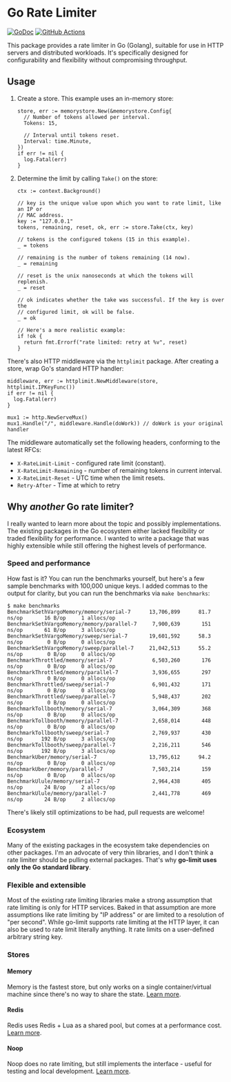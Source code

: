 # Go Rate Limiter

[![GoDoc](https://img.shields.io/badge/go-documentation-blue.svg?style=flat-square)](https://pkg.go.dev/github.com/ConstellationCrypto/go-limiter)
[![GitHub Actions](https://img.shields.io/github/actions/workflow/status/sethvargo/go-limiter/test.yml?style=flat-square)](https://github.com/ConstellationCrypto/go-limiter/actions/workflows/test.yml)


This package provides a rate limiter in Go (Golang), suitable for use in HTTP
servers and distributed workloads. It's specifically designed for
configurability and flexibility without compromising throughput.


## Usage

1.  Create a store. This example uses an in-memory store:

    ```golang
    store, err := memorystore.New(&memorystore.Config{
      // Number of tokens allowed per interval.
      Tokens: 15,

      // Interval until tokens reset.
      Interval: time.Minute,
    })
    if err != nil {
      log.Fatal(err)
    }
    ```

1.  Determine the limit by calling `Take()` on the store:

    ```golang
    ctx := context.Background()

    // key is the unique value upon which you want to rate limit, like an IP or
    // MAC address.
    key := "127.0.0.1"
    tokens, remaining, reset, ok, err := store.Take(ctx, key)

    // tokens is the configured tokens (15 in this example).
    _ = tokens

    // remaining is the number of tokens remaining (14 now).
    _ = remaining

    // reset is the unix nanoseconds at which the tokens will replenish.
    _ = reset

    // ok indicates whether the take was successful. If the key is over the
    // configured limit, ok will be false.
    _ = ok

    // Here's a more realistic example:
    if !ok {
      return fmt.Errorf("rate limited: retry at %v", reset)
    }
    ```

There's also HTTP middleware via the `httplimit` package. After creating a
store, wrap Go's standard HTTP handler:

```golang
middleware, err := httplimit.NewMiddleware(store, httplimit.IPKeyFunc())
if err != nil {
  log.Fatal(err)
}

mux1 := http.NewServeMux()
mux1.Handle("/", middleware.Handle(doWork)) // doWork is your original handler
```

The middleware automatically set the following headers, conforming to the latest
RFCs:

- `X-RateLimit-Limit` - configured rate limit (constant).
- `X-RateLimit-Remaining` - number of remaining tokens in current interval.
- `X-RateLimit-Reset` - UTC time when the limit resets.
- `Retry-After` - Time at which to retry


## Why _another_ Go rate limiter?

I really wanted to learn more about the topic and possibly implementations. The
existing packages in the Go ecosystem either lacked flexibility or traded
flexibility for performance. I wanted to write a package that was highly
extensible while still offering the highest levels of performance.


### Speed and performance

How fast is it? You can run the benchmarks yourself, but here's a few sample
benchmarks with 100,000 unique keys. I added commas to the output for clarity,
but you can run the benchmarks via `make benchmarks`:

```text
$ make benchmarks
BenchmarkSethVargoMemory/memory/serial-7      13,706,899      81.7 ns/op       16 B/op     1 allocs/op
BenchmarkSethVargoMemory/memory/parallel-7     7,900,639       151 ns/op       61 B/op     3 allocs/op
BenchmarkSethVargoMemory/sweep/serial-7       19,601,592      58.3 ns/op        0 B/op     0 allocs/op
BenchmarkSethVargoMemory/sweep/parallel-7     21,042,513      55.2 ns/op        0 B/op     0 allocs/op
BenchmarkThrottled/memory/serial-7             6,503,260       176 ns/op        0 B/op     0 allocs/op
BenchmarkThrottled/memory/parallel-7           3,936,655       297 ns/op        0 B/op     0 allocs/op
BenchmarkThrottled/sweep/serial-7              6,901,432       171 ns/op        0 B/op     0 allocs/op
BenchmarkThrottled/sweep/parallel-7            5,948,437       202 ns/op        0 B/op     0 allocs/op
BenchmarkTollbooth/memory/serial-7             3,064,309       368 ns/op        0 B/op     0 allocs/op
BenchmarkTollbooth/memory/parallel-7           2,658,014       448 ns/op        0 B/op     0 allocs/op
BenchmarkTollbooth/sweep/serial-7              2,769,937       430 ns/op      192 B/op     3 allocs/op
BenchmarkTollbooth/sweep/parallel-7            2,216,211       546 ns/op      192 B/op     3 allocs/op
BenchmarkUber/memory/serial-7                 13,795,612      94.2 ns/op        0 B/op     0 allocs/op
BenchmarkUber/memory/parallel-7                7,503,214       159 ns/op        0 B/op     0 allocs/op
BenchmarkUlule/memory/serial-7                 2,964,438       405 ns/op       24 B/op     2 allocs/op
BenchmarkUlule/memory/parallel-7               2,441,778       469 ns/op       24 B/op     2 allocs/op
```

There's likely still optimizations to be had, pull requests are welcome!


### Ecosystem

Many of the existing packages in the ecosystem take dependencies on other
packages. I'm an advocate of very thin libraries, and I don't think a rate
limiter should be pulling external packages. That's why **go-limit uses only the
Go standard library**.


### Flexible and extensible

Most of the existing rate limiting libraries make a strong assumption that rate
limiting is only for HTTP services. Baked in that assumption are more
assumptions like rate limiting by "IP address" or are limited to a resolution of
"per second". While go-limit supports rate limiting at the HTTP layer, it can
also be used to rate limit literally anything. It rate limits on a user-defined
arbitrary string key.


### Stores

#### Memory

Memory is the fastest store, but only works on a single container/virtual
machine since there's no way to share the state.
[Learn more](https://pkg.go.dev/github.com/ConstellationCrypto/go-limiter/memorystore).

#### Redis

Redis uses Redis + Lua as a shared pool, but comes at a performance cost.
[Learn more](https://pkg.go.dev/github.com/sethvargo/go-redisstore).

#### Noop

Noop does no rate limiting, but still implements the interface - useful for
testing and local development.
[Learn more](https://pkg.go.dev/github.com/ConstellationCrypto/go-limiter/noopstore).
